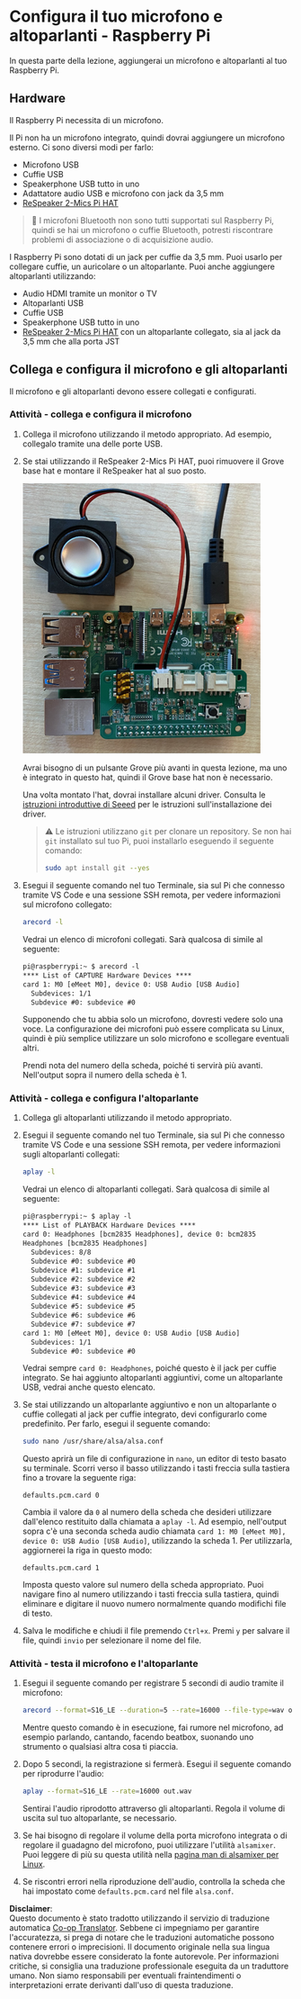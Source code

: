 <!--
CO_OP_TRANSLATOR_METADATA:
{
  "original_hash": "7e45d884493c5222348b43fbc4481b6a",
  "translation_date": "2025-08-25T17:56:59+00:00",
  "source_file": "6-consumer/lessons/1-speech-recognition/pi-microphone.md",
  "language_code": "it"
}
-->
# Configura il tuo microfono e altoparlanti - Raspberry Pi

In questa parte della lezione, aggiungerai un microfono e altoparlanti al tuo Raspberry Pi.

## Hardware

Il Raspberry Pi necessita di un microfono.

Il Pi non ha un microfono integrato, quindi dovrai aggiungere un microfono esterno. Ci sono diversi modi per farlo:

* Microfono USB
* Cuffie USB
* Speakerphone USB tutto in uno
* Adattatore audio USB e microfono con jack da 3,5 mm
* [ReSpeaker 2-Mics Pi HAT](https://www.seeedstudio.com/ReSpeaker-2-Mics-Pi-HAT.html)

> 💁 I microfoni Bluetooth non sono tutti supportati sul Raspberry Pi, quindi se hai un microfono o cuffie Bluetooth, potresti riscontrare problemi di associazione o di acquisizione audio.

I Raspberry Pi sono dotati di un jack per cuffie da 3,5 mm. Puoi usarlo per collegare cuffie, un auricolare o un altoparlante. Puoi anche aggiungere altoparlanti utilizzando:

* Audio HDMI tramite un monitor o TV
* Altoparlanti USB
* Cuffie USB
* Speakerphone USB tutto in uno
* [ReSpeaker 2-Mics Pi HAT](https://www.seeedstudio.com/ReSpeaker-2-Mics-Pi-HAT.html) con un altoparlante collegato, sia al jack da 3,5 mm che alla porta JST

## Collega e configura il microfono e gli altoparlanti

Il microfono e gli altoparlanti devono essere collegati e configurati.

### Attività - collega e configura il microfono

1. Collega il microfono utilizzando il metodo appropriato. Ad esempio, collegalo tramite una delle porte USB.

1. Se stai utilizzando il ReSpeaker 2-Mics Pi HAT, puoi rimuovere il Grove base hat e montare il ReSpeaker hat al suo posto.

    ![Un Raspberry Pi con un ReSpeaker hat](../../../../../translated_images/pi-respeaker-hat.f00fabe7dd039a93e2e0aa0fc946c9af0c6a9eb17c32fa1ca097fb4e384f69f0.it.png)

    Avrai bisogno di un pulsante Grove più avanti in questa lezione, ma uno è integrato in questo hat, quindi il Grove base hat non è necessario.

    Una volta montato l'hat, dovrai installare alcuni driver. Consulta le [istruzioni introduttive di Seeed](https://wiki.seeedstudio.com/ReSpeaker_2_Mics_Pi_HAT_Raspberry/#getting-started) per le istruzioni sull'installazione dei driver.

    > ⚠️ Le istruzioni utilizzano `git` per clonare un repository. Se non hai `git` installato sul tuo Pi, puoi installarlo eseguendo il seguente comando:
    >
    > ```sh
    > sudo apt install git --yes
    > ```

1. Esegui il seguente comando nel tuo Terminale, sia sul Pi che connesso tramite VS Code e una sessione SSH remota, per vedere informazioni sul microfono collegato:

    ```sh
    arecord -l
    ```

    Vedrai un elenco di microfoni collegati. Sarà qualcosa di simile al seguente:

    ```output
    pi@raspberrypi:~ $ arecord -l
    **** List of CAPTURE Hardware Devices ****
    card 1: M0 [eMeet M0], device 0: USB Audio [USB Audio]
      Subdevices: 1/1
      Subdevice #0: subdevice #0
    ```

    Supponendo che tu abbia solo un microfono, dovresti vedere solo una voce. La configurazione dei microfoni può essere complicata su Linux, quindi è più semplice utilizzare un solo microfono e scollegare eventuali altri.

    Prendi nota del numero della scheda, poiché ti servirà più avanti. Nell'output sopra il numero della scheda è 1.

### Attività - collega e configura l'altoparlante

1. Collega gli altoparlanti utilizzando il metodo appropriato.

1. Esegui il seguente comando nel tuo Terminale, sia sul Pi che connesso tramite VS Code e una sessione SSH remota, per vedere informazioni sugli altoparlanti collegati:

    ```sh
    aplay -l
    ```

    Vedrai un elenco di altoparlanti collegati. Sarà qualcosa di simile al seguente:

    ```output
    pi@raspberrypi:~ $ aplay -l
    **** List of PLAYBACK Hardware Devices ****
    card 0: Headphones [bcm2835 Headphones], device 0: bcm2835 Headphones [bcm2835 Headphones]
      Subdevices: 8/8
      Subdevice #0: subdevice #0
      Subdevice #1: subdevice #1
      Subdevice #2: subdevice #2
      Subdevice #3: subdevice #3
      Subdevice #4: subdevice #4
      Subdevice #5: subdevice #5
      Subdevice #6: subdevice #6
      Subdevice #7: subdevice #7
    card 1: M0 [eMeet M0], device 0: USB Audio [USB Audio]
      Subdevices: 1/1
      Subdevice #0: subdevice #0
    ```

    Vedrai sempre `card 0: Headphones`, poiché questo è il jack per cuffie integrato. Se hai aggiunto altoparlanti aggiuntivi, come un altoparlante USB, vedrai anche questo elencato.

1. Se stai utilizzando un altoparlante aggiuntivo e non un altoparlante o cuffie collegati al jack per cuffie integrato, devi configurarlo come predefinito. Per farlo, esegui il seguente comando:

    ```sh
    sudo nano /usr/share/alsa/alsa.conf
    ```

    Questo aprirà un file di configurazione in `nano`, un editor di testo basato su terminale. Scorri verso il basso utilizzando i tasti freccia sulla tastiera fino a trovare la seguente riga:

    ```output
    defaults.pcm.card 0
    ```

    Cambia il valore da `0` al numero della scheda che desideri utilizzare dall'elenco restituito dalla chiamata a `aplay -l`. Ad esempio, nell'output sopra c'è una seconda scheda audio chiamata `card 1: M0 [eMeet M0], device 0: USB Audio [USB Audio]`, utilizzando la scheda 1. Per utilizzarla, aggiornerei la riga in questo modo:

    ```output
    defaults.pcm.card 1
    ```

    Imposta questo valore sul numero della scheda appropriato. Puoi navigare fino al numero utilizzando i tasti freccia sulla tastiera, quindi eliminare e digitare il nuovo numero normalmente quando modifichi file di testo.

1. Salva le modifiche e chiudi il file premendo `Ctrl+x`. Premi `y` per salvare il file, quindi `invio` per selezionare il nome del file.

### Attività - testa il microfono e l'altoparlante

1. Esegui il seguente comando per registrare 5 secondi di audio tramite il microfono:

    ```sh
    arecord --format=S16_LE --duration=5 --rate=16000 --file-type=wav out.wav
    ```

    Mentre questo comando è in esecuzione, fai rumore nel microfono, ad esempio parlando, cantando, facendo beatbox, suonando uno strumento o qualsiasi altra cosa ti piaccia.

1. Dopo 5 secondi, la registrazione si fermerà. Esegui il seguente comando per riprodurre l'audio:

    ```sh
    aplay --format=S16_LE --rate=16000 out.wav
    ```

    Sentirai l'audio riprodotto attraverso gli altoparlanti. Regola il volume di uscita sul tuo altoparlante, se necessario.

1. Se hai bisogno di regolare il volume della porta microfono integrata o di regolare il guadagno del microfono, puoi utilizzare l'utilità `alsamixer`. Puoi leggere di più su questa utilità nella [pagina man di alsamixer per Linux](https://linux.die.net/man/1/alsamixer).

1. Se riscontri errori nella riproduzione dell'audio, controlla la scheda che hai impostato come `defaults.pcm.card` nel file `alsa.conf`.

**Disclaimer**:  
Questo documento è stato tradotto utilizzando il servizio di traduzione automatica [Co-op Translator](https://github.com/Azure/co-op-translator). Sebbene ci impegniamo per garantire l'accuratezza, si prega di notare che le traduzioni automatiche possono contenere errori o imprecisioni. Il documento originale nella sua lingua nativa dovrebbe essere considerato la fonte autorevole. Per informazioni critiche, si consiglia una traduzione professionale eseguita da un traduttore umano. Non siamo responsabili per eventuali fraintendimenti o interpretazioni errate derivanti dall'uso di questa traduzione.